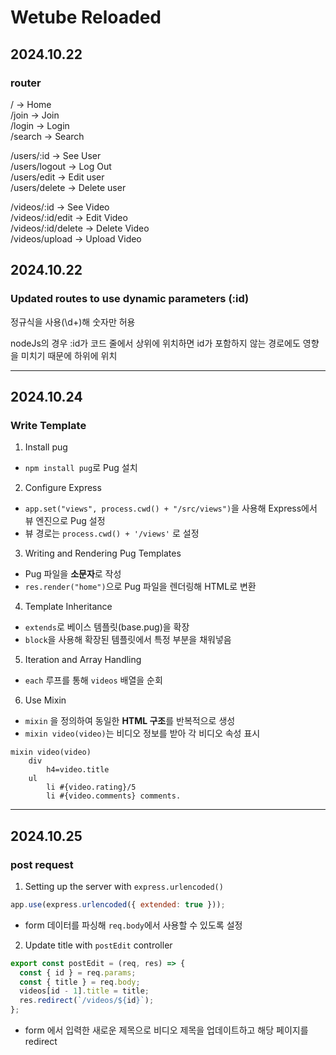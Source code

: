 # Wetube Reloaded

## 2024.10.22

### router

/ -> Home  
/join -> Join  
/login -> Login  
/search -> Search

/users/:id -> See User  
/users/logout -> Log Out  
/users/edit -> Edit user  
/users/delete -> Delete user

/videos/:id -> See Video  
/videos/:id/edit -> Edit Video  
/videos/:id/delete -> Delete Video  
/videos/upload -> Upload Video

## 2024.10.22

### Updated routes to use dynamic parameters (:id)

정규식을 사용(\\d+)해 숫자만 허용

nodeJs의 경우 :id가 코드 줄에서 상위에 위치하면 id가 포함하지 않는 경로에도 영향을 미치기 때문에 하위에 위치

---

## 2024.10.24

### Write Template

1. Install pug

- `npm install pug`로 Pug 설치

2. Configure Express

- `app.set("views", process.cwd() + "/src/views")`을 사용해 Express에서 뷰 엔진으로 Pug 설정
- 뷰 경로는 `process.cwd() + '/views'` 로 설정

3. Writing and Rendering Pug Templates

- Pug 파일을 **소문자**로 작성
- `res.render("home")`으로 Pug 파일을 렌더링해 HTML로 변환

4. Template Inheritance

- `extends`로 베이스 템플릿(base.pug)을 확장
- `block`을 사용해 확장된 템플릿에서 특정 부분을 채워넣음

5. Iteration and Array Handling

- `each` 루프를 통해 `videos` 배열을 순회

6. Use Mixin

- `mixin` 을 정의하여 동일한 **HTML 구조**를 반복적으로 생성
- `mixin video(video)`는 비디오 정보를 받아 각 비디오 속성 표시

```pug
mixin video(video)
    div
        h4=video.title
    ul
        li #{video.rating}/5
        li #{video.comments} comments.
```

---

## 2024.10.25

### post request

1. Setting up the server with `express.urlencoded()`

```javascript
app.use(express.urlencoded({ extended: true }));
```

- form 데이터를 파싱해 `req.body`에서 사용할 수 있도록 설정

2. Update title with `postEdit` controller

```javascript
export const postEdit = (req, res) => {
  const { id } = req.params;
  const { title } = req.body;
  videos[id - 1].title = title;
  res.redirect(`/videos/${id}`);
};
```

- form 에서 입력한 새로운 제목으로 비디오 제목을 업데이트하고 해당 페이지를 redirect
